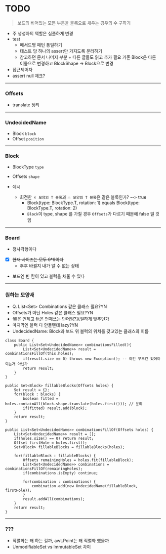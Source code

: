 # TODO

> 보드의 비어있는 모든 부분을 블록으로 채우는 경우의 수 구하기 

- 주 생성자의 역할은 심플하게 변경
- test
    - 메서드명 패턴 통일하기
    - 테스트 당 하나의 assert만 가지도록 분리하기
    - 참고하던 문서 나머지 부분 + 다른 글들도 읽고 추가 필요
      기존 Block은 다른 이름으로 변경하고 BlockShape -> Block으로 변경
- 접근제어자
- assert null 체크?
---

### Offsets
- translate 정리

---

### UndecidedName
- Block `block`
- Offset `position`

---

### Block
- BlockType `type`
- Offsets `shape`

- 예시
    - 회전한 `ㅓ 모양의 T 블록`과 `ㅗ 모양의 T 블록`은 같은 블록인가? --> true
        - Block(type: BlockType.T, rotation: 1) equals Block(type: BlockType.T, rotation: 2)
        -  `Block`이 type, shape 를 가질 경우 `Offsets`가 다르기 때문에 false 일 것임 
    

---

### Board
- 정사각형이다
- [x] ~~현재 사이즈는 모두 9*9이다~~
  - 추후 바뀔지 내가 알 수 없는 상태
- 보드엔 빈 칸이 있고 블럭을 채울 수 있다

---

### 원하는 모양새
- Q. List<Set<Block>> Combinations 같은 클래스 필요?YN
- Offsets가 아닌 Holes 같은 클래스 필요?YN
- fill은 언제고 fit은 언제쓰는 단어임?동일하게 맞추던가
- 마지막엔 블럭 다 안돌텐데 lazy?YN 
- UndecidedName: Block과 보드 위 블럭의 위치를 갖고있는 클래스의 이름
```
class Board {
    public List<Set<UndecidedName>> combinationsFilled(){
        List<Set<UndecidedName>> result = combinationsFillOf(this.holes);
        if(result.size == 0) throws new Exception(); -- 이건 무조건 있어야되는거 아닌가
        return result;
    }
}

public Set<Block> fillableBlocks(Offsets holes) {
    Set result = {};
    for(block : blocks) {
        boolean fitted = holes.containAll(block.shape.translate(holes.first())); // 분리
        if(fitted) result.add(block);
    }
    return result;
}

public List<Set<UndecidedName>> combinationsFillOf(Offsets holes) {
    List<Set<UndecidedName>> result = [];
    if(holes.size() == 0) return result;
    Offset firstHole = holes.first();
    Set<Block> fillableBlocks = fillableBlocks(holes);
    
    for(fillableBlock : fillableBlocks) {
        Offsets remainingHoles = holes.fit(fillableBlock);
        List<Set<UndecidedName>> combinations = combinationsFillOf(remainingHoles);
        if(combinations.isEmpty) continue; 
        
        for(combination : combinations) {
            combination.add(new UndecidedName(fillableBlock, firstHole));
        }
        result.addAll(combinations);
    }
    return result;
}

```

---

### ???
- 직렬화는 왜 하는 걸까, awt.Point는 왜 직렬화 했을까
- UnmodifiableSet vs ImmutableSet 차이
